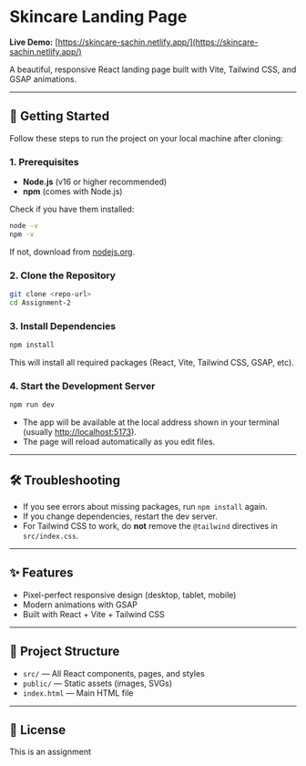 # Skincare Landing Page



**Live Demo:** [https://skincare-sachin.netlify.app/](https://skincare-sachin.netlify.app/)

A beautiful, responsive React landing page built with Vite, Tailwind CSS, and GSAP animations.

---

## 🚀 Getting Started

Follow these steps to run the project on your local machine after cloning:

### 1. Prerequisites
- **Node.js** (v16 or higher recommended)
- **npm** (comes with Node.js)

Check if you have them installed:
```bash
node -v
npm -v
```
If not, download from [nodejs.org](https://nodejs.org/).

### 2. Clone the Repository
```bash
git clone <repo-url>
cd Assignment-2
```

### 3. Install Dependencies
```bash
npm install
```
This will install all required packages (React, Vite, Tailwind CSS, GSAP, etc).

### 4. Start the Development Server
```bash
npm run dev
```
- The app will be available at the local address shown in your terminal (usually [http://localhost:5173](http://localhost:5173)).
- The page will reload automatically as you edit files.





---

## 🛠️ Troubleshooting
- If you see errors about missing packages, run `npm install` again.
- If you change dependencies, restart the dev server.
- For Tailwind CSS to work, do **not** remove the `@tailwind` directives in `src/index.css`.

---

## ✨ Features
- Pixel-perfect responsive design (desktop, tablet, mobile)
- Modern animations with GSAP
- Built with React + Vite + Tailwind CSS

---

## 📁 Project Structure
- `src/` — All React components, pages, and styles
- `public/` — Static assets (images, SVGs)
- `index.html` — Main HTML file

---



## 📄 License
This is an assignment 
